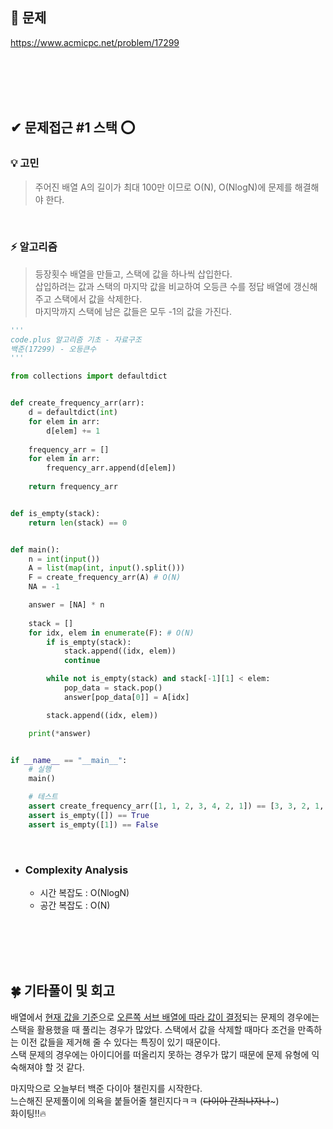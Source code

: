 


## 🎯 문제 
https://www.acmicpc.net/problem/17299

<br><br><br><br>

## ✔ 문제접근 #1 스택 ⭕

### 💡 고민   
> 주어진 배열 A의 길이가 최대 100만 이므로 O(N), O(NlogN)에 문제를 해결해야 한다.

<br>

### ⚡️ 알고리즘
> 등장횟수 배열을 만들고, 스택에 값을 하나씩 삽입한다.  
> 삽입하려는 값과 스택의 마지막 값을 비교하여 오등큰 수를 정답 배열에 갱신해주고 스택에서 값을 삭제한다.  
> 마지막까지 스택에 남은 값들은 모두 -1의 값을 가진다. 

```python
'''
code.plus 알고리즘 기초 - 자료구조
백준(17299) - 오등큰수
'''

from collections import defaultdict


def create_frequency_arr(arr):
    d = defaultdict(int)
    for elem in arr:
        d[elem] += 1
    
    frequency_arr = []
    for elem in arr:
        frequency_arr.append(d[elem])
    
    return frequency_arr


def is_empty(stack):
    return len(stack) == 0


def main():
    n = int(input())
    A = list(map(int, input().split()))
    F = create_frequency_arr(A) # O(N)
    NA = -1

    answer = [NA] * n
    
    stack = []
    for idx, elem in enumerate(F): # O(N)
        if is_empty(stack):
            stack.append((idx, elem))
            continue

        while not is_empty(stack) and stack[-1][1] < elem:
            pop_data = stack.pop()
            answer[pop_data[0]] = A[idx]

        stack.append((idx, elem))

    print(*answer)


if __name__ == "__main__":
    # 실행
    main()

    # 테스트
    assert create_frequency_arr([1, 1, 2, 3, 4, 2, 1]) == [3, 3, 2, 1, 1, 2, 3]
    assert is_empty([]) == True
    assert is_empty([1]) == False
```

<br>

- ### Complexity Analysis
    - 시간 복잡도 : O(NlogN)
    - 공간 복잡도 : O(N)


<br><br><br><br>

## 🍀 기타풀이 및 회고
배열에서 <u>현재 값을 기준</u>으로 <u>오른쪽 서브 배열에 따라 값이 결정</u>되는 문제의 경우에는 스택을 활용했을 때 풀리는 경우가 많았다. 스택에서 값을 삭제할 때마다 조건을 만족하는 이전 값들을 제거해 줄 수 있다는 특징이 있기 때문이다.  
스택 문제의 경우에는 아이디어를 떠올리지 못하는 경우가 많기 때문에 문제 유형에 익숙해져야 할 것 같다.

마지막으로 오늘부터 백준 다이아 챌린지를 시작한다.  
느슨해진 문제풀이에 의욕을 붙들어줄 챌린지다ㅋㅋ (~~다이아 간즤나자나~~~)  
화이팅!!🔥